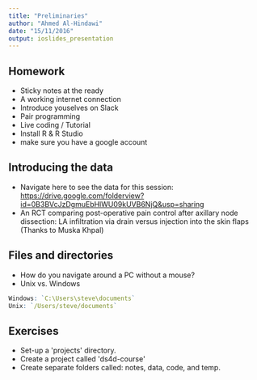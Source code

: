 ```yaml
---
title: "Preliminaries"
author: "Ahmed Al-Hindawi"
date: "15/11/2016"
output: ioslides_presentation
---
```




## Homework

- Sticky notes at the ready
- A working internet connection
- Introduce youselves on Slack
- Pair programming
- Live coding / Tutorial
- Install R & R Studio
- make sure you have a google account

## Introducing the data

- Navigate here to see the data for this session: https://drive.google.com/folderview?id=0B3BVcJzDgmuEbHlWU09kUVB6NjQ&usp=sharing
- An RCT comparing post-operative pain control after axillary node dissection: LA infiltration via drain versus injection into the skin flaps (Thanks to Muska Khpal)

## Files and directories

- How do you navigate around a PC without a mouse?
- Unix vs. Windows


```r
Windows: `C:\Users\steve\documents`
Unix: `/Users/steve/documents`
```

## Exercises

- Set-up a 'projects' directory.
- Create a project called 'ds4d-course'
- Create separate folders called: notes, data, code, and temp.


